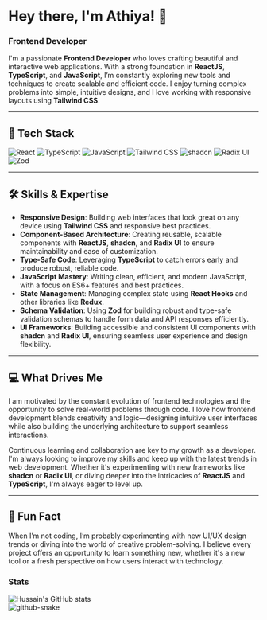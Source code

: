 


# Hey there, I'm Athiya! 👋

### Frontend Developer

I'm a passionate **Frontend Developer** who loves crafting beautiful and interactive web applications. With a strong foundation in **ReactJS**, **TypeScript**, and **JavaScript**, I’m constantly exploring new tools and techniques to create scalable and efficient code. I enjoy turning complex problems into simple, intuitive designs, and I love working with responsive layouts using **Tailwind CSS**.

---

## 🚀 Tech Stack

![React](https://img.shields.io/badge/-ReactJS-61DAFB?logo=react&logoColor=black&style=for-the-badge)
![TypeScript](https://img.shields.io/badge/-TypeScript-3178C6?logo=typescript&logoColor=white&style=for-the-badge)
![JavaScript](https://img.shields.io/badge/-JavaScript-F7DF1E?logo=javascript&logoColor=black&style=for-the-badge)
![Tailwind CSS](https://img.shields.io/badge/-Tailwind%20CSS-38B2AC?logo=tailwind-css&logoColor=white&style=for-the-badge)
![shadcn](https://img.shields.io/badge/-shadcn-000000?logo=tailwind-css&logoColor=white&style=for-the-badge)
![Radix UI](https://img.shields.io/badge/-Radix%20UI-DB7093?logo=radix&logoColor=white&style=for-the-badge)
![Zod](https://img.shields.io/badge/zod-%233068b7.svg?style=for-the-badge&logo=zod&logoColor=white)

---

## 🛠️ Skills & Expertise

- **Responsive Design**: Building web interfaces that look great on any device using **Tailwind CSS** and responsive best practices.
- **Component-Based Architecture**: Creating reusable, scalable components with **ReactJS**, **shadcn**, and **Radix UI** to ensure maintainability and ease of customization.
- **Type-Safe Code**: Leveraging **TypeScript** to catch errors early and produce robust, reliable code.
- **JavaScript Mastery**: Writing clean, efficient, and modern JavaScript, with a focus on ES6+ features and best practices.
- **State Management**: Managing complex state using **React Hooks** and other libraries like **Redux**.
- **Schema Validation**: Using **Zod** for building robust and type-safe validation schemas to handle form data and API responses efficiently.
- **UI Frameworks**: Building accessible and consistent UI components with **shadcn** and **Radix UI**, ensuring seamless user experience and design flexibility.

---

## 💻 What Drives Me

I am motivated by the constant evolution of frontend technologies and the opportunity to solve real-world problems through code. I love how frontend development blends creativity and logic—designing intuitive user interfaces while also building the underlying architecture to support seamless interactions.

Continuous learning and collaboration are key to my growth as a developer. I'm always looking to improve my skills and keep up with the latest trends in web development. Whether it's experimenting with new frameworks like **shadcn** or **Radix UI**, or diving deeper into the intricacies of **ReactJS** and **TypeScript**, I'm always eager to level up.

---

## 🌟 Fun Fact

When I’m not coding, I’m probably experimenting with new UI/UX design trends or diving into the world of creative problem-solving. I believe every project offers an opportunity to learn something new, whether it's a new tool or a fresh perspective on how users interact with technology.




### Stats


<div style="display: flex;"> 
  <img src="https://github-readme-stats-psi-two-98.vercel.app/api?username=ShaikAthiyaBegum&theme=ambient_gradient&show_icons=true&include_all_commits=true" alt="Hussain's GitHub stats" />
</div>




<picture>
  <source media="(prefers-color-scheme: dark)" srcset="https://raw.githubusercontent.com/ShaikAthiyaBegum/output/github-snake-dark.svg" />
  <source media="(prefers-color-scheme: light)" srcset="https://raw.githubusercontent.com/ShaikAthiyaBegum/output/github-snake.svg" />
  <img alt="github-snake" src="https://raw.githubusercontent.com/ShaikAthiyaBegum/output/github-snake.svg" />
</picture>

